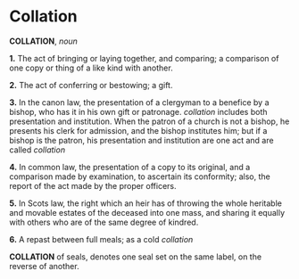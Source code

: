 # Collation

**COLLATION**, _noun_

**1.** The act of bringing or laying together, and comparing; a comparison of one copy or thing of a like kind with another.

**2.** The act of conferring or bestowing; a gift.

**3.** In the canon law, the presentation of a clergyman to a benefice by a bishop, who has it in his own gift or patronage. _collation_ includes both presentation and institution. When the patron of a church is not a bishop, he presents his clerk for admission, and the bishop institutes him; but if a bishop is the patron, his presentation and institution are one act and are called _collation_

**4.** In common law, the presentation of a copy to its original, and a comparison made by examination, to ascertain its conformity; also, the report of the act made by the proper officers.

**5.** In Scots law, the right which an heir has of throwing the whole heritable and movable estates of the deceased into one mass, and sharing it equally with others who are of the same degree of kindred.

**6.** A repast between full meals; as a cold _collation_

**COLLATION** of seals, denotes one seal set on the same label, on the reverse of another.